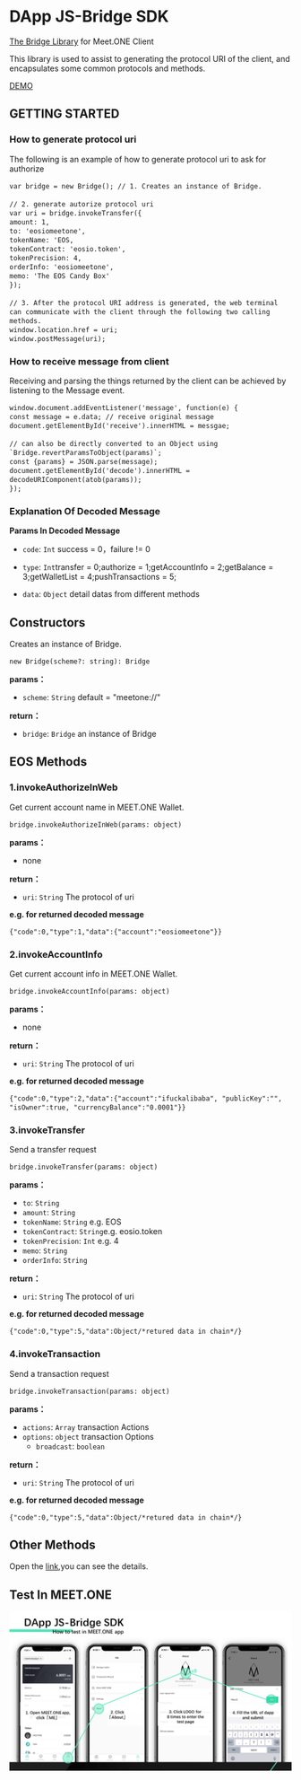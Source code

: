 # DApp JS-Bridge SDK

[The Bridge Library](https://meetone.gitlab.io/meet-bridge/) for Meet.ONE Client

This library is used to assist to generating the protocol URI of the client, and encapsulates some common protocols and methods.

[DEMO](https://meet.one/test/index.html)

## GETTING STARTED  
### How to generate protocol uri
The following is an example of how to generate protocol uri to ask for authorize

```
var bridge = new Bridge(); // 1. Creates an instance of Bridge.

// 2. generate autorize protocol uri
var uri = bridge.invokeTransfer({
amount: 1, 
to: 'eosiomeetone', 
tokenName: 'EOS,
tokenContract: 'eosio.token',
tokenPrecision: 4,
orderInfo: 'eosiomeetone', 
memo: 'The EOS Candy Box'
});

// 3. After the protocol URI address is generated, the web terminal can communicate with the client through the following two calling methods.
window.location.href = uri;
window.postMessage(uri);
```

### How to receive message from client
Receiving and parsing the things returned by the client can be achieved by listening to the Message event.

```
window.document.addEventListener('message', function(e) {
const message = e.data; // receive original message
document.getElementById('receive').innerHTML = messgae;

// can also be directly converted to an Object using `Bridge.revertParamsToObject(params)`;
const {params} = JSON.parse(message);
document.getElementById('decode').innerHTML = decodeURIComponent(atob(params));
});
```

### Explanation Of Decoded Message   

**Params In Decoded Message**   

* `code`: `Int` success = 0，failure != 0  

* `type`: `Int`transfer = 0;authorize = 1;getAccountInfo = 2;getBalance = 3;getWalletList = 4;pushTransactions = 5;   

* `data`: `Object` detail datas from different methods    


## Constructors
Creates an instance of Bridge.


```
new Bridge(scheme?: string): Bridge
```


**params：**
* `scheme`: `String` default = "meetone://"

**return：**

* `bridge`: `Bridge` an instance of Bridge


## EOS Methods

### 1.invokeAuthorizeInWeb
Get current account name in MEET.ONE Wallet.

```
bridge.invokeAuthorizeInWeb(params: object)
```


**params：**
* none

**return：**

* `uri`: `String` The protocol of uri

**e.g. for returned decoded message**   

```
{"code":0,"type":1,"data":{"account":"eosiomeetone"}}
```

### 2.invokeAccountInfo
Get current account info in MEET.ONE Wallet.

```
bridge.invokeAccountInfo(params: object)
```


**params：**
* none

**return：**

* `uri`: `String` The protocol of uri

**e.g. for returned decoded message**   

```
{"code":0,"type":2,"data":{"account":"ifuckalibaba", "publicKey":"", "isOwner":true, "currencyBalance":"0.0001"}}
```


### 3.invokeTransfer
Send a transfer request

```
bridge.invokeTransfer(params: object)
```


**params：**
* `to`: `String`
* `amount`: `String` 
* `tokenName`: `String` e.g. EOS
* `tokenContract`: `String`e.g. eosio.token
* `tokenPrecision`: `Int` e.g. 4
* `memo`: `String`
* `orderInfo`: `String` 

**return：**

* `uri`: `String` The protocol of uri


**e.g. for returned decoded message**   

```
{"code":0,"type":5,"data":Object/*retured data in chain*/}
```


### 4.invokeTransaction
Send a transaction request

```
bridge.invokeTransaction(params: object)
```


**params：**
* `actions`: `Array` transaction Actions
* `options`: `object` transaction Options
  * `broadcast`: `boolean`

**return：**

* `uri`: `String` The protocol of uri


**e.g. for returned decoded message**   

```
{"code":0,"type":5,"data":Object/*retured data in chain*/}
```



## Other Methods 
Open the [link](https://meetone.gitlab.io/meet-bridge/classes/bridge.html),you can see the details.

## Test In MEET.ONE 
![image](https://github.com/meet-one/JS-SDK/raw/master/testInMeetOne.jpg)
